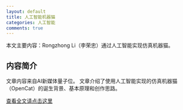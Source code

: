 ```yaml
---
layout: default
title: 人工智能机器猫
categories: 人工智能
comments: true
---
```


本文主要内容：Rongzhong Li（李荣忠）通过人工智能实现仿真机器猫。

<!-- more -->




## 内容简介
文章内容来自AI新媒体量子位。
文章介绍了使用人工智能实现的仿真机器猫（OpenCat）的诞生背景、基本原理和创作思路。


[查看全文请点击这里](http://mp.weixin.qq.com/s/4LTjoHC-pQG0AWNo9ee2BQ)





